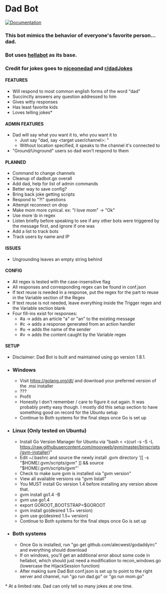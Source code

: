 # Dad Bot

[![Documentation](https://godoc.org/github.com/alecwest/godaddyirc/dadbot?status.svg)](https://godoc.org/github.com/alecwest/godaddyirc/dadbot)

### This bot mimics the behavior of everyone's favorite person... dad.
### Bot uses [hellabot](https://github.com/whyrusleeping/hellabot) as its base.
### Credit for jokes goes to [niceonedad](http://niceonedad.com/) and [r/dadJokes](https://www.reddit.com/r/dadjokes/)

#### FEATURES
- Will respond to most common english forms of the word "dad"
- Succinctly answers any question addressed to him
- Gives witty responses
- Has least favorite kids
- Loves telling jokes\*

#### ADMIN FEATURES
- Dad will say what you want it to, who you want it to
  - Just say "dad, say <target user/channel>: <message>"
  - Without location specified, it speaks to the channel it's connected to
- "Ground/Unground" users so dad won't respond to them

#### PLANNED
- Command to change channels
- Cleanup of dadbot.go overall
- Add dad, help for list of admin commands
- Better way to save config?
- Bring back joke getting scripts
- Respond to "?!" questions
- Attempt reconnect on drop
- Make mom more cynical. ex: "I love mom" -> "Ok"
- Use more \\b in regex
- Listen briefly before speaking to see if any other bots were triggered by the message first, and ignore if one was
- Add a list to track bots
- Track users by name and IP

#### ISSUES
- Ungrounding leaves an empty string behind

#### CONFIG
- All regex is tested with the case-insensitive flag
- All responses and corresponding regex can be found in conf.json
- If text reuse is needed in a response, put the regex for the part to reuse in the Variable section of the Regex
- If text reuse is not needed, leave everything inside the Trigger regex and the Variable section blank
- Four fill-ins exist for responses:
    - #a -> adds an article "a" or "an" to the existing message
    - #c -> adds a response generated from an action handler
    - #u -> adds the name of the sender
    - #v -> adds the content caught by the Variable regex

#### SETUP
- Disclaimer: Dad Bot is built and maintained using go version 1.8.1.
- ### Windows
    - Visit https://golang.org/dl/ and download your preferred version of the .msi installer
    - ???
    - Profit
    - Honestly I don't remember / care to figure it out again. It was probably pretty easy though. I mostly did this setup section to have something good on record for the Ubuntu setup
    - Continue to Both systems for the final steps once Go is set up
- ### Linux (Only tested on Ubuntu)
    - Install Go Version Manager for Ubuntu via "bash < <(curl -s -S -L https://raw.githubusercontent.com/moovweb/gvm/master/binscripts/gvm-installer)"
    - Edit ~/.bashrc and source the newly install .gvm directory '[[ -s "$HOME/.gvm/scripts/gvm" ]] && source "$HOME/.gvm/scripts/gvm"'
    - Check to make sure gvm is installed via "gvm version"
    - View all available versions via "gvm listall"
    - You MUST install Go version 1.4 before installing any version above that.
    - gvm install go1.4 -B
    - gvm use go1.4
    - export GOROOT_BOOTSTRAP=$GOROOT
    - gvm install go(desired 1.5+ version)
    - gvm use go(desired 1.5+ version)
    - Continue to Both systems for the final steps once Go is set up
- ### Both systems
    - Once Go is installed, run "go get github.com/alecwest/godaddyirc" and everything should download
    - If on windows, you'll get an additional error about some code in hellabot, which should just need a modification to recon_windows.go (lowercase the HijackSession function)
    - After making sure Dad Bot conf.json is set up to point to the right server and channel, run "go run dad.go" or "go run mom.go"

\* At a limited rate. Dad can only tell so many jokes at one time.
